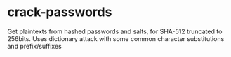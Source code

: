 # crack-passwords
Get plaintexts from hashed passwords and salts, for SHA-512 truncated to 256bits. Uses dictionary attack with some common character substitutions and prefix/suffixes
